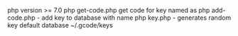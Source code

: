 php version >= 7.0 
php get-code.php <name> get code for key named as <name>
php add-code.php <name> <key> - add key to database with name <name>
php key.php - generates random key
default database ~/.gcode/keys
